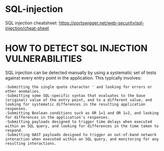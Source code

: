 # SQL-injection

SQL injection cheatsheet: https://portswigger.net/web-security/sql-injection/cheat-sheet

# HOW TO DETECT SQL INJECTION VULNERABILITIES
 SQL injection can be detected manually by using a systematic set of tests against every entry point in the application. This typically involves:

    -Submitting the single quote character ' and looking for errors or other anomalies.
    -Submitting some SQL-specific syntax that evaluates to the base (original) value of the entry point, and to a different value, and looking for systematic differences in the resulting application responses.
    -Submitting Boolean conditions such as OR 1=1 and OR 1=2, and looking for differences in the application's responses.
    -Submitting payloads designed to trigger time delays when executed within an SQL query, and looking for differences in the time taken to respond.
    -Submitting OAST payloads designed to trigger an out-of-band network interaction when executed within an SQL query, and monitoring for any resulting interactions.

